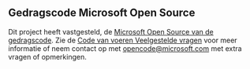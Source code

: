 ## <a name="microsoft-open-source-code-of-conduct"></a>Gedragscode Microsoft Open Source
Dit project heeft vastgesteld, de [Microsoft Open Source van de gedragscode](https://opensource.microsoft.com/codeofconduct/). Zie de [Code van voeren Veelgestelde vragen](https://opensource.microsoft.com/codeofconduct/faq/) voor meer informatie of neem contact op met [opencode@microsoft.com](mailto:opencode@microsoft.com) met extra vragen of opmerkingen.